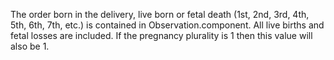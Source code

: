 The order born in the delivery, live born or fetal death (1st, 2nd, 3rd, 4th, 5th, 6th, 7th, etc.) is contained in Observation.component. All live births and fetal losses are included. If the pregnancy plurality is 1 then this value will also be 1.